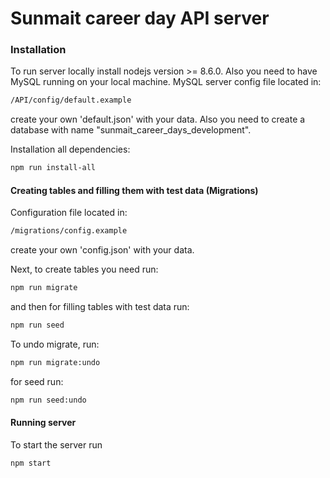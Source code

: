 # Sunmait career day API server

### Installation

To run server locally install nodejs version >= 8.6.0.
Also you need to have MySQL running on your local machine. MySQL server config file located in:

```sh
/API/config/default.example
```
create your own 'default.json' with your data.
Also you need to create a database with name "sunmait_career_days_development".

Installation all dependencies:

```sh
npm run install-all
```

#### Creating tables and filling them with test data (Migrations)

Configuration file located in:

```sh
/migrations/config.example
```
create your own 'config.json' with your data.

Next, to create tables you need run:

```sh
npm run migrate
```

and then for filling tables with test data run:

```sh
npm run seed
```

To undo migrate, run:

```sh
npm run migrate:undo
```

for seed run:

```sh
npm run seed:undo
```

#### Running server

To start the server run

```sh
npm start
```
